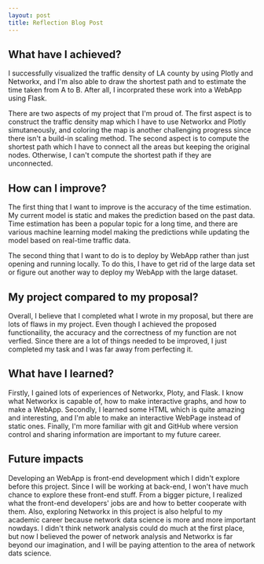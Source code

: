 ```yaml
---
layout: post
title: Reflection Blog Post
---
```

## What have I achieved?

I successfully visualized the traffic density of LA county by using Plotly and Networkx, and I'm also able to draw the shortest path and to estimate the time taken from A to B. After all, I incorprated these work into a WebApp using Flask.

There are two aspects of my project that I'm proud of. The first aspect is to construct the traffic density map which I have to use Networkx and Plotly simutaneously, and coloring the map is another challenging progress since there isn't a build-in scaling method. The second aspect is to compute the shortest path which I have to connect all the areas but keeping the original nodes. Otherwise, I can't compute the shortest path if they are unconnected.

## How can I improve?

The first thing that I want to improve is the accuracy of the time estimation. My current model is static and makes the prediction based on the past data. Time estimation has been a popular topic for a long time, and there are various machine learning model making the predictions while updating the model based on real-time traffic data.

The second thing that I want to do is to deploy by WebApp rather than just opening and running locally. To do this, I have to get rid of the large data set or figure out another way to deploy my WebApp with the large dataset.

## My project compared to my proposal?

Overall, I believe that I completed what I wrote in my proposal, but there are lots of flaws in my project. Even though I achieved the proposed functionaility, the accuracy and the correctness of my function are not verfied. Since there are a lot of things needed to be improved, I just completed my task and I was far away from perfecting it.

## What have I learned?

Firstly, I gained lots of experiences of Networkx, Ploty, and Flask. I know what Networkx is capable of, how to make interactive graphs, and how to make a WebApp. Secondly, I learned some HTML which is quite amazing and interesting, and I'm able to make an interactive WebPage instead of static ones. Finally, I'm more familiar with git and GitHub where version control and sharing information are important to my future career.

## Future impacts

Developing an WebApp is front-end development which I didn't explore before this project. Since I will be working at back-end, I won't have much chance to explore these front-end stuff. From a bigger picture, I realized what the front-end developers' jobs are and how to better cooperate with them. Also, exploring Networkx in this project is also helpful to my academic career because network data science is more and more important nowdays. I didn't think network analysis could do much at the first place, but now I believed the power of network analysis and Networkx is far beyond our imagination, and I will be paying attention to the area of network dats science.